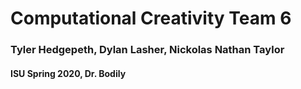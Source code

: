 # Computational Creativity Team 6
### Tyler Hedgepeth, Dylan Lasher, Nickolas Nathan Taylor
#### ISU Spring 2020, Dr. Bodily
